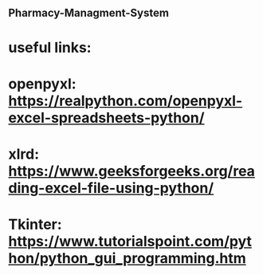 ## Pharmacy-Managment-System
# useful links:
# openpyxl: https://realpython.com/openpyxl-excel-spreadsheets-python/
# xlrd: https://www.geeksforgeeks.org/reading-excel-file-using-python/
# Tkinter: https://www.tutorialspoint.com/python/python_gui_programming.htm
  
